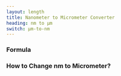 ```yaml
---
layout: length
title: Nanometer to Micrometer Converter
heading: nm to μm
switch: μm-to-nm
---
```


<script>
  selectInput[0].selected = true
  selectOutput[1].selected = true
</script>

### Formula
<p id="formula"></p>

### How to Change nm to Micrometer?
